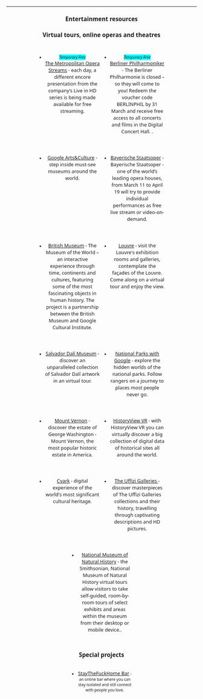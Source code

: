 
<style>
* {
    font-family: 'Noto Sans', sans-serif;
    font-size: 0.8rem;
    }

li {
    text-align: center;
}

h2, h3 {
    text-align: center;
    font-size: 1.2rem;
}

em {
    background-color: aqua;
}


ul {
    display: flex;
    flex-flow: row wrap;
    justify-content: center;
    
}

li {
    width: 95%;
    margin: 0.45rem;

}

	@media (min-width: 640px) {
		li {
            width: 30%;
            margin: 1rem;
		}
		li>p, li a {
            font-size: 1rem;
		}
	}

</style>
---
## Entertainment resources

### Virtual tours, online operas and theatres

* *Temporary Free* <br> [The Metropolitan Opera Streams](https://www.metopera.org/user-information/nightly-met-opera-streams/ "The Metropolitan Opera Streams") - each day, a different encore presentation from the company’s Live in HD series is being made available for free streaming.

* *Temporary Free* <br> [Berliner Philharmoniker](https://www.digitalconcerthall.com/en/home/ "Berliner Philharmoniker") - The Berliner Philharmonie is closed – so they will come to you! Redeem the voucher code BERLINPHIL by 31 March and receive free access to all concerts and films in the Digital Concert Hall. .

* [Google Arts&Culture](https://artsandculture.google.com/project/street-view "Google Arts&Culture") - step inside must-see museums around the world.

* [Bayerische Staatsoper](https://www.staatsoper.de/en/stream/ "Bayerische Staatsoper") - Bayerische Staatsoper - one of the world’s leading opera houses, from March 11 to April 19 will try to provide individual performances as free live stream or video-on-demand.

* [British Museum](https://britishmuseum.withgoogle.com/ "British Museum") - The Museum of the World – an interactive experience through time, continents and cultures, featuring some of the most fascinating objects in human history. The project is a partnership between the British Museum and Google Cultural Institute. 

* [Louvre](https://www.louvre.fr/en/visites-en-ligne#tabs/ "Louvre") - visit the Louvre's exhibition rooms and galleries, contemplate the façades of the Louvre. Come along on a virtual tour and enjoy the view.

* [Salvador Dalí Museum](https://thedali.org/virtual-tour/ "Salvador Dalí Museum") - discover an unparalleled collection of Salvador Dalí artwork in an virtual tour.

* [National Parks with Google](https://artsandculture.withgoogle.com/en-us/national-parks-service/ "National Parks with Google") - explore the hidden worlds of the national parks. Follow rangers on a journey to places most people never go.

* [Mount Vernon](https://virtualtour.mountvernon.org/ "Mount Vernon") - discover the estate of George Washington - Mount Vernon, the most popular historic estate in America.

* [HistoryView VR](https://historyview.org/ "HistoryView VR") - with HistoryView VR you can virtually discover a big collection of digital data of historical sites all around the world.

* [Cyark](https://www.cyark.org/projects/ "Cyark") - digital experience of the world's most significant cultural heritage.

* [The Uffizi Galleries ](https://www.uffizi.it/en/online-exhibitions "The Uffizi Galleries") - discover masterpieces of The Uffizi Galleries collections and their history, travelling through captivating descriptions and HD pictures.

* [National Museum of Natural History](https://naturalhistory.si.edu/visit/virtual-tour/ "National Museum of Natural History") - the Smithsonian, National Museum of Natural History virtual tours allow visitors to take self-guided, room-by-room tours of select exhibits and areas within the museum from their desktop or mobile device..

### Special projects

* [StayTheFuckHome Bar](https://staythefuckhome.bar/ "StayTheFuckHome Bar") - an online bar where you can stay isolated and still connect with people you love.








